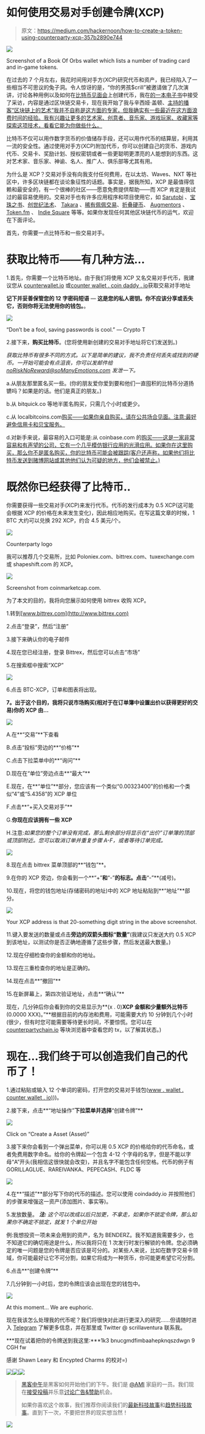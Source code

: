 # 如何使用交易对手创建令牌(XCP)

> 原文：<https://medium.com/hackernoon/how-to-create-a-token-using-counterparty-xcp-357b2890e744>

![](img/8e4299332c85d8a42667fe034389c715.png)

Screenshot of a Book Of Orbs wallet which lists a number of trading card and in-game tokens.

在过去的 7 个月左右，我花时间用对手方(XCP)研究代币和资产，我已经陷入了一些相当不可思议的兔子洞。令人惊讶的是，“你的男孩$crill”被邀请做了几次演讲，讨论各种用例以及如何在[比特币见面会](https://www.meetup.com/Government-Blockchain-Professionals/events/235131195/)上创建代币，我在[的一本电子书](https://www.amazon.com/Blockchain-Billions-technology-money-change-ebook/dp/B01MYDV5VD/ref=asap_bc?ie=UTF8)中接受了采访，内容是通过区块链交易卡，现在我开始了我与辛西娅·盖顿、[主持的播客“区块链上的艺术”我并不自称是这方面的专家，但我确实有一些最近在这方面浪费时间的经验。我有兴趣让更多的艺术家、创意者、音乐家、游戏玩家、收藏家等探索这项技术，看看它能为你做些什么。](https://soundcloud.com/artontheblockchain)

比特币不仅可以用作数字货币的价值储存手段，还可以用作代币的结算层，利用其一流的安全性。通过使用对手方(XCP)附加代币，你可以创建自己的货币、游戏内代币、交易卡、奖励计划、授权密钥或者一些更聪明更漂亮的人能想到的东西。这对艺术家、音乐家、神谕、名人、推广人、俱乐部等尤其有用。

为什么是 XCP？交易对手没有向我支付任何费用，在以太坊、Waves、NXT 等社区中，许多区块链都在谈论象征性的话题。事实是，据我所知，XCP 是最值得信赖和最安全的，有一个很棒的社区——愿意免费提供帮助——而 XCP 肯定是我试过的最容易使用的。交易对手也有许多应用程序和项目使用它，如 [Sarutobi](http://www.mandelduck.com/sarutobi/) 、[宝珠之书](http://bookoforbs.com/index_eng.html)、[创世纪法术](https://spellsofgenesis.com/)、 [Takara](http://www.newsbtc.com/2016/01/23/takara-breadwallet-treasure-hunt/) 、[稀有佩佩交易](http://rarepepedirectory.com/)、[折叠硬币](https://bitcointalk.org/index.php?topic=781352.0)、 [Augmentors](http://www.augmentorsgame.com/) 、 [Token.fm](http://token.fm/) 、 [Indie Square](https://wallet.indiesquare.me/) 等等。如果你发现任何其他区块链代币的运气，欢迎在下面评论。

首先，你需要一点比特币和一些交易对手。

# 获取比特币——有几种方法…

1.首先，你需要一个比特币地址。由于我们将使用 XCP 又名交易对手代币，我建议您从 [counterwallet.io](https://counterwallet.io/) 或[counter wallet . coin daddy . io](http://counterwallet.coindaddy.io/)获取交易对手地址

**记下并妥善保管您的 12 字密码短语** — **这是您的私人密钥。你不应该分享或丢失它，否则你将无法使用你的钱包。**。

![](img/25a9eb6c6ed863d95e3ff6b7ad009fc9.png)

“Don’t be a fool, saving passwords is cool.” — Crypto T

2.接下来，**购买比特币**。(您将使用新创建的交易对手地址将它们发送到。)

*获取比特币有很多不同的方式。以下是简单的建议，我不负责任何丢失或找到的硬币。一开始可能会有点沮丧，你可以发邮件给 noRiskNoReward@soManyEmotions.com 发泄一下。*

a.从朋友那里匿名买一些。(你的朋友爱你爱到要和他们一直囤积的比特币分道扬镳吗？如果是的话。他们是真正的朋友。)

b.从 bitquick.co 等地半匿名购买，只需几个小时或更少。

c.从 localbitcoins.com[购买——如果你亲自购买，请在公共场合见面。注意:最好避免信用卡和贝宝服务。](http://localbitcoins.com/)

d.对新手来说，最容易的入口可能是:从 coinbase.com 的[购买——这是一家非常容易和有声望的公司，它有一个几乎模仿银行应用的光滑应用。如果你在这里购买，那么你不是匿名购买，你的比特币可能会被跟踪(客户还声称，如果他们将比特币发送到赌博网站或其他他们认为可疑的地方，他们会被禁止。)](https://www.coinbase.com/join/5606ab134169b01853000001)

# 既然你已经获得了比特币..

你需要获得一些交易对手(XCP)来发行代币。代币的发行成本为 0.5 XCP(这可能会根据 XCP 的价格在未来发生变化)，因此相应地购买。在写这篇文章的时候，1 BTC 大约可以兑换 292 XCP，约合 4.5 美元/个。

![](img/eb94cfffc543b2ca356cf31c8c422281.png)

Counterparty logo

我可以推荐几个交易所，比如 Poloniex.com、bittrex.com、tuxexchange.com 或 shapeshift.com 的 XCP。

![](img/54625000613b714b2eb60a539352f19b.png)

Screenshot from coinmarketcap.com.

为了本文的目的，我将向您展示如何使用 bittrex 收购 XCP。

1.转到[www.bittrex.com](http://www.bittrex.com)

2.点击“登录”，然后“注册”

3.接下来确认你的电子邮件

4.现在您已经注册，登录 Bittrex，然后您可以点击“市场”

5.在搜索框中搜索“XCP”

![](img/43c787f4f702bb147931f93e66e588a0.png)

6.点击 BTC-XCP，订单和图表将出现。

**7。出于这个目的，我将只说市场购买(相对于在订单簿中设置出价以获得更好的交易)你的 XCP 由…**

![](img/d3e10b6fd52cfda19db101da57da5797.png)

A.在**“交易”**下查看

B.点击“投标”旁边的**“价格”**

C.点击下拉菜单中的**“询问”**

D.现在在“单位”旁边点击**“最大”**

E.现在，在**“单位”**部分，您应该有一个类似“0.00323400”的价格和一个类似“4”或“5.4358”的 XCP 单位

F.点击**“+买入交易对手”**

G.**你现在应该拥有一些 XCP**

H.注意:*如果您的整个订单没有完成，那么剩余部分将显示在“出价”订单簿的顶部或顶部附近。您可以取消订单并重复步骤 A-F，或者等待订单完成。*

![](img/d5237bdff5a6e547f68c867a92627cc4.png)

8.现在点击 bittrex 菜单顶部的**“钱包”**。

9.在你的 XCP 旁边，你会看到一个**“+”**和**“-”**的标志。点击**“-”**(减号)。

10.现在，将您的钱包地址(存储密码的地址)中的 XCP 地址粘贴到**“地址”**部分。

![](img/8531174b6a41f9c1c6a9004c219c0794.png)

Your XCP address is that 20-something digit string in the above screenshot.

11.键入要发送的数量或点击**旁边的双箭头图标“数量”**(我建议只发送大约 0.5 XCP 到该地址，以测试你是否正确地遵循了这些步骤，然后发送最大数量。)

12.现在仔细检查你的金额和你的地址。

13.现在三重检查你的地址是正确的。

14.现在点击**“撤回”**

15.在新屏幕上，第四次验证地址，点击**“确认”**

现在，几分钟后你会看到你的交易显示为**(x . 0)**XCP 金额和少量额外比特币**(0.0000 XXX)。”**根据目前的内存池和费用，可能需要大约 10 分钟到几个小时(很少，但有时您可能需要等待更长时间，不要惊慌。您可以在 [counterpartychain.io](https://counterpartychain.io/) 等块浏览器中查看您的 tx，以了解其状态。)

# 现在…我们终于可以创造我们自己的代币了！

1.通过粘贴或输入 12 个单词的密码，打开您的交易对手钱包([www . wallet . counter wallet . io)](http://www.wallet.counterwallet.io)))。

2.接下来，点击**“地址操作”**下拉菜单并选择**“创建令牌”**

![](img/b735f2cb77e74ec23c5a2ff494aadf6e.png)

Click on “Create a Asset (Asset)”

3.接下来你会看到一个弹出菜单，你可以用 0.5 XCP 的价格给你的代币命名，或者免费用数字命名。给你的令牌起一个包含 4-12 个字母的名字，但是不能以字母“A”开头(我相信这很快就会改变)，并且名字不能包含任何空格。代币的例子有 GORILLAGLUE、RAREIVANKA、PEPECASH、FLDC 等

![](img/c08d8b9dcca85d2757ffe331bb51eb67.png)

4.在**“描述”**部分写下你的代币的描述。您可以使用 coindaddy.io 并按照他们的步骤来增强这一资产(添加图片、事实等)。

5.发放数量。 ***注:*** *这个可以改成以后只加更，不拿走，如果你不锁定令牌，那么如果你不确定不锁定，就发 1 个单位开始*

例:我想投资一项未来会用到的资产，名为 BENDERZ。我不知道我需要多少，也不知道它的确切用途是什么，所以我将只在 1 次发行时发行解锁的令牌。您必须确定的唯一问题是您的令牌是否应该是可分的。对某些人来说，比如在数字交易卡领域，你可能最好让它不可分割，如果它将成为一种货币，你可能更希望它可分割。

6.点击**“创建令牌”**

7.几分钟到一小时后，您的令牌应该会出现在您的钱包中。

![](img/f02f6aac7ec566087286a884d950fd59.png)

At this moment… We are euphoric.

现在我该怎么处理我的代币呢？我们将很快对此进行更深入的研究……但请随时进入 [Telegram](https://telegram.org/) 了解更多信息，并在那里或 Twitter @ scrillaventura 联系我。

***现在试着把你的令牌送到我这里:***1k3 bnucgmdfimbaahepknqszdwgn 9 CGH fw

感谢 Shawn Leary 和 Encypted Charms 的校对=)

[![](img/50ef4044ecd4e250b5d50f368b775d38.png)](http://bit.ly/HackernoonFB)[![](img/979d9a46439d5aebbdcdca574e21dc81.png)](https://goo.gl/k7XYbx)[![](img/2930ba6bd2c12218fdbbf7e02c8746ff.png)](https://goo.gl/4ofytp)

> [黑客中午](http://bit.ly/Hackernoon)是黑客如何开始他们的下午。我们是 [@AMI](http://bit.ly/atAMIatAMI) 家庭的一员。我们现在[接受投稿](http://bit.ly/hackernoonsubmission)并乐意[讨论广告&赞助](mailto:partners@amipublications.com)机会。
> 
> 如果你喜欢这个故事，我们推荐你阅读我们的[最新科技故事](http://bit.ly/hackernoonlatestt)和[趋势科技故事](https://hackernoon.com/trending)。直到下一次，不要把世界的现实想当然！

![](img/be0ca55ba73a573dce11effb2ee80d56.png)